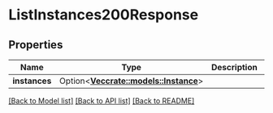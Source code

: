 # ListInstances200Response

## Properties

Name | Type | Description | Notes
------------ | ------------- | ------------- | -------------
**instances** | Option<[**Vec<crate::models::Instance>**](instance.md)> |  | [optional]

[[Back to Model list]](../README.md#documentation-for-models) [[Back to API list]](../README.md#documentation-for-api-endpoints) [[Back to README]](../README.md)


